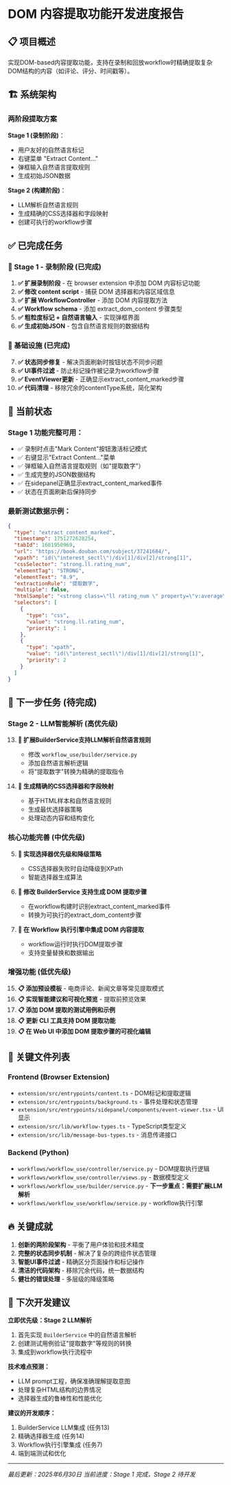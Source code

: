 # DOM 内容提取功能开发进度报告

## 📋 项目概述

实现DOM-based内容提取功能，支持在录制和回放workflow时精确提取复杂DOM结构的内容（如评论、评分、时间戳等）。

## 🏗️ 系统架构

### 两阶段提取方案

**Stage 1 (录制阶段)**：
- 用户友好的自然语言标记
- 右键菜单 "Extract Content..." 
- 弹框输入自然语言提取规则
- 生成初始JSON数据

**Stage 2 (构建阶段)**：
- LLM解析自然语言规则
- 生成精确的CSS选择器和字段映射
- 创建可执行的workflow步骤

## ✅ 已完成任务

### 🎯 Stage 1 - 录制阶段 (已完成)

1. **✅ 扩展录制阶段** - 在 browser extension 中添加 DOM 内容标记功能
2. **✅ 修改 content script** - 捕获 DOM 选择器和内容区域信息  
3. **✅ 扩展 WorkflowController** - 添加 DOM 内容提取方法
4. **✅ Workflow schema** - 添加 extract_dom_content 步骤类型
5. **✅ 粗粒度标记 + 自然语言输入** - 实现弹框界面
6. **✅ 生成初始JSON** - 包含自然语言规则的数据结构

### 🔧 基础设施 (已完成)

7. **✅ 状态同步修复** - 解决页面刷新时按钮状态不同步问题
8. **✅ UI事件过滤** - 防止标记操作被记录为workflow步骤
9. **✅ EventViewer更新** - 正确显示extract_content_marked步骤
10. **✅ 代码清理** - 移除冗余的contentType系统，简化架构

## 🚧 当前状态

### Stage 1 功能完整可用：
- ✅ 录制时点击"Mark Content"按钮激活标记模式
- ✅ 右键显示"Extract Content..."菜单
- ✅ 弹框输入自然语言提取规则（如"提取数字"）
- ✅ 生成完整的JSON数据结构
- ✅ 在sidepanel正确显示extract_content_marked事件
- ✅ 状态在页面刷新后保持同步

### 最新测试数据示例：
```json
{
  "type": "extract_content_marked",
  "timestamp": 1751272628254,
  "tabId": 1601950969,
  "url": "https://book.douban.com/subject/37241684/",
  "xpath": "id(\"interest_sectl\")/div[1]/div[2]/strong[1]",
  "cssSelector": "strong.ll.rating_num",
  "elementTag": "STRONG",
  "elementText": "8.9",
  "extractionRule": "提取数字",
  "multiple": false,
  "htmlSample": "<strong class=\"ll rating_num \" property=\"v:average\"> 8.9 </strong>",
  "selectors": [
    {
      "type": "css",
      "value": "strong.ll.rating_num",
      "priority": 1
    },
    {
      "type": "xpath", 
      "value": "id(\"interest_sectl\")/div[1]/div[2]/strong[1]",
      "priority": 2
    }
  ]
}
```

## 🎯 下一步任务 (待完成)

### Stage 2 - LLM智能解析 (高优先级)

13. **🔄 扩展BuilderService支持LLM解析自然语言规则**
    - 修改 `workflow_use/builder/service.py`
    - 添加自然语言解析逻辑
    - 将"提取数字"转换为精确的提取指令

14. **🔄 生成精确的CSS选择器和字段映射**
    - 基于HTML样本和自然语言规则
    - 生成最优选择器策略
    - 处理动态内容和结构变化

### 核心功能完善 (中优先级)

5. **🔄 实现选择器优先级和降级策略**
   - CSS选择器失败时自动降级到XPath
   - 智能选择器生成算法

6. **🔄 修改 BuilderService 支持生成 DOM 提取步骤**
   - 在workflow构建时识别extract_content_marked事件
   - 转换为可执行的extract_dom_content步骤

7. **🔄 在 Workflow 执行引擎中集成 DOM 内容提取**
   - workflow运行时执行DOM提取步骤
   - 支持变量替换和数据输出

### 增强功能 (低优先级)

15. **📋 添加预设模板** - 电商评论、新闻文章等常见提取模式
16. **📋 实现智能建议和可视化预览** - 提取前预览效果
8. **📋 添加 DOM 提取的测试用例和示例**
9. **📋 更新 CLI 工具支持 DOM 提取功能**
10. **📋 在 Web UI 中添加 DOM 提取步骤的可视化编辑**

## 📁 关键文件列表

### Frontend (Browser Extension)
- `extension/src/entrypoints/content.ts` - DOM标记和提取逻辑
- `extension/src/entrypoints/background.ts` - 事件处理和状态管理
- `extension/src/entrypoints/sidepanel/components/event-viewer.tsx` - UI显示
- `extension/src/lib/workflow-types.ts` - TypeScript类型定义
- `extension/src/lib/message-bus-types.ts` - 消息传递接口

### Backend (Python)
- `workflows/workflow_use/controller/service.py` - DOM提取执行逻辑
- `workflows/workflow_use/controller/views.py` - 数据模型定义
- `workflows/workflow_use/builder/service.py` - **下一步重点：需要扩展LLM解析**
- `workflows/workflow_use/workflow/service.py` - workflow执行引擎

## 🔥 关键成就

1. **创新的两阶段架构** - 平衡了用户体验和技术精度
2. **完整的状态同步机制** - 解决了复杂的跨组件状态管理
3. **智能UI事件过滤** - 精确区分页面操作和标记操作
4. **清洁的代码架构** - 移除冗余代码，统一数据结构
5. **健壮的错误处理** - 多层级的降级策略

## 🚀 下次开发建议

**立即优先级：Stage 2 LLM解析**
1. 首先实现 `BuilderService` 中的自然语言解析
2. 创建测试用例验证"提取数字"等规则的转换
3. 集成到workflow执行流程中

**技术难点预测：**
- LLM prompt工程，确保准确理解提取意图
- 处理复杂HTML结构的边界情况
- 选择器生成的鲁棒性和性能优化

**建议的开发顺序：**
1. BuilderService LLM集成 (任务13)
2. 精确选择器生成 (任务14) 
3. Workflow执行引擎集成 (任务7)
4. 端到端测试和优化

---

*最后更新：2025年6月30日*
*当前进度：Stage 1 完成，Stage 2 待开发*